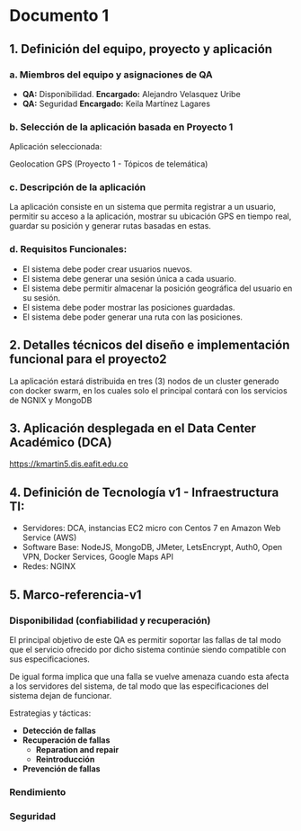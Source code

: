 # Documento 1


## 1.  Definición del equipo, proyecto y aplicación

### a. Miembros del equipo y asignaciones de QA

* **QA:** Disponibilidad.      **Encargado:** Alejandro Velasquez Uribe
* **QA:** Seguridad            **Encargado:** Keila Martínez Lagares

### b. Selección de la aplicación basada en Proyecto 1

Aplicación seleccionada:

Geolocation GPS (Proyecto 1 - Tópicos de telemática)


### c. Descripción de la aplicación

La aplicación consiste en un sistema que permita registrar a un usuario, permitir su acceso a la aplicación, mostrar su ubicación GPS en tiempo real, guardar su posición y generar rutas basadas en estas.

### d. Requisitos Funcionales:

* El sistema debe poder crear usuarios nuevos.
* El sistema debe generar una sesión única a cada usuario.
* El sistema debe permitir almacenar la posición geográfica del usuario en su sesión.
* El sistema debe poder mostrar las posiciones guardadas.
* El sistema debe poder generar una ruta con las posiciones.

## 2. Detalles técnicos del diseño e implementación funcional para el proyecto2

La aplicación estará distribuida en tres (3) nodos de un cluster generado con
docker swarm, en los cuales solo el principal contará con los servicios de NGNIX y MongoDB

## 3. Aplicación desplegada en el Data Center Académico (DCA)

https://kmartin5.dis.eafit.edu.co

## 4. Definición de Tecnología v1 - Infraestructura TI:

* Servidores: DCA, instancias EC2 micro con Centos 7 en Amazon Web Service (AWS)
* Software Base: NodeJS, MongoDB, JMeter, LetsEncrypt, Auth0, Open VPN, Docker Services, Google Maps API
* Redes: NGINX

## 5. Marco-referencia-v1

### Disponibilidad (confiabilidad y recuperación)

El principal objetivo de este QA es permitir soportar las fallas de tal modo que el servicio ofrecido por dicho sistema continúe siendo compatible con sus especificaciones.

De igual forma implica que una falla se vuelve amenaza cuando esta afecta a los servidores del sistema, de tal modo que las especificaciones del sistema dejan de funcionar.

Estrategias y tácticas:

* **Detección de fallas**
* **Recuperación de fallas**
  * **Reparation and repair**
  * **Reintroducción**
* **Prevención de fallas**

### Rendimiento

### Seguridad
